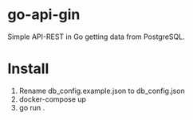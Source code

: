 # go-api-gin

Simple API-REST in Go getting data from PostgreSQL.

# Install

1. Rename db_config.example.json to db_config.json
2. docker-compose up
3. go run .
